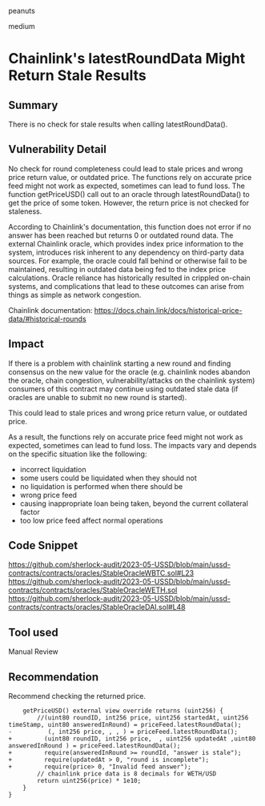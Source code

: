 peanuts

medium

# Chainlink's latestRoundData Might Return Stale Results

## Summary

There is no check for stale results when calling latestRoundData().

## Vulnerability Detail

No check for round completeness could lead to stale prices and wrong price return value, or outdated price. The functions rely on accurate price feed might not work as expected, sometimes can lead to fund loss. The function getPriceUSD() call out to an oracle through latestRoundData() to get the price of some token. However, the return price is not checked for staleness.

According to Chainlink's documentation, this function does not error if no answer has been reached but returns 0 or outdated round data. The external Chainlink oracle, which provides index price information to the system, introduces risk inherent to any dependency on third-party data sources. For example, the oracle could fall behind or otherwise fail to be maintained, resulting in outdated data being fed to the index price calculations. Oracle reliance has historically resulted in crippled on-chain systems, and complications that lead to these outcomes can arise from things as simple as network congestion.

Chainlink documentation: https://docs.chain.link/docs/historical-price-data/#historical-rounds

## Impact

If there is a problem with chainlink starting a new round and finding consensus on the new value for the oracle (e.g. chainlink nodes abandon the oracle, chain congestion, vulnerability/attacks on the chainlink system) consumers of this contract may continue using outdated stale data (if oracles are unable to submit no new round is started).

This could lead to stale prices and wrong price return value, or outdated price.

As a result, the functions rely on accurate price feed might not work as expected, sometimes can lead to fund loss. The impacts vary and depends on the specific situation like the following:

- incorrect liquidation
- some users could be liquidated when they should not
- no liquidation is performed when there should be
- wrong price feed
- causing inappropriate loan being taken, beyond the current collateral factor
- too low price feed affect normal operations

## Code Snippet

https://github.com/sherlock-audit/2023-05-USSD/blob/main/ussd-contracts/contracts/oracles/StableOracleWBTC.sol#L23
https://github.com/sherlock-audit/2023-05-USSD/blob/main/ussd-contracts/contracts/oracles/StableOracleWETH.sol
https://github.com/sherlock-audit/2023-05-USSD/blob/main/ussd-contracts/contracts/oracles/StableOracleDAI.sol#L48

## Tool used

Manual Review

## Recommendation

Recommend checking the returned price.

```solidity
    getPriceUSD() external view override returns (uint256) {
        //(uint80 roundID, int256 price, uint256 startedAt, uint256 timeStamp, uint80 answeredInRound) = priceFeed.latestRoundData();
-          (, int256 price, , , ) = priceFeed.latestRoundData();
+         (uint80 roundID, int256 price,  , uint256 updatedAt ,uint80 answeredInRound ) = priceFeed.latestRoundData();
+         require(answeredInRound >= roundId, "answer is stale");
+         require(updatedAt > 0, "round is incomplete");
+         require(price> 0, "Invalid feed answer");
        // chainlink price data is 8 decimals for WETH/USD
        return uint256(price) * 1e10;
    }
}
```
